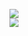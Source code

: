 [![](https://img.shields.io/badge/Made%20With-Github%20Spray-lightgrey.svg?style=for-the-badge&logo=github)](https://github.com/Annihil/github-spray#31495)  
[![](https://i.imgur.com/2DrTn0Z.gif)](https://github.com/Annihil/github-spray)